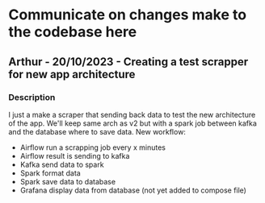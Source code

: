 # Communicate on changes make to the codebase here

## Arthur - 20/10/2023 - Creating a test scrapper for new app architecture

### Description

I just a make a scraper that sending back data to test the new architecture of the app.
We'll keep same arch as v2 but with a spark job between kafka and the database where to save data.
New workflow:

- Airflow run a scrapping job every x minutes
- Airflow result is sending to kafka
- Kafka send data to spark
- Spark format data
- Spark save data to database
- Grafana display data from database (not yet added to compose file)
